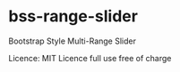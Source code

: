 # bss-range-slider
Bootstrap Style Multi-Range Slider

Licence: MIT Licence
full use free of charge
